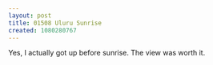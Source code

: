 ```yaml
---
layout: post
title: 01508 Uluru Sunrise
created: 1080280767
---
```

Yes, I actually got up before sunrise.  The view was worth it.
